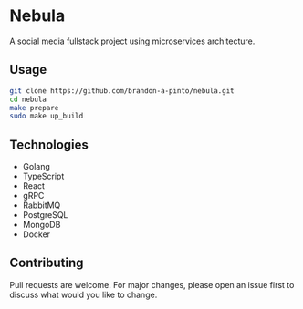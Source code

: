 # Nebula

A social media fullstack project using microservices architecture.

## Usage

``` bash
git clone https://github.com/brandon-a-pinto/nebula.git
cd nebula
make prepare
sudo make up_build
```

## Technologies

- Golang
- TypeScript
- React
- gRPC
- RabbitMQ
- PostgreSQL
- MongoDB
- Docker

## Contributing

Pull requests are welcome. For major changes, please open an issue first to discuss what would you like to change.
